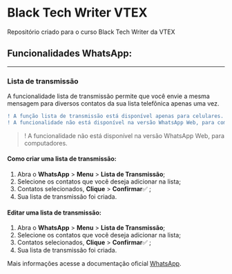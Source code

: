 # Black Tech Writer VTEX
Repositório criado para o curso Black Tech Writer da VTEX

## Funcionalidades WhatsApp:
***

### Lista de transmissão
<p>A funcionalidade lista de transmissão permite que você envie a mesma mensagem para diversos contatos da sua lista telefônica apenas uma vez.</p>

```diff
! A função lista de transmissão está disponível apenas para celulares.
! A funcionalidade não está disponível na versão WhatsApp Web, para computadores.
```
>! A funcionalidade não está disponível na versão WhatsApp Web, para computadores.


#### Como criar uma lista de transmissão:

<ol>
  <li> Abra o <strong>WhatsApp</strong> > <strong>Menu</strong>  > <strong>Lista de Transmissão</strong>;</li>
  <li> Selecione os contatos que você deseja adicionar na lista;</li>
  <li> Contatos selecionados, <strong>Clique</strong> > <strong>Confirmar</strong>✅ ;</li>
  <li> Sua lista de transmissão foi criada. </li>
</ol>



#### Editar uma lista de transmissão:

<ol>
  <li> Abra o <strong>WhatsApp</strong> > <strong>Menu</strong>  > <strong>Lista de Transmissão</strong>;</li>
  <li> Selecione os contatos que você deseja adicionar na lista;</li>
  <li> Contatos selecionados, <strong>Clique</strong> > <strong>Confirmar</strong>✅ ;</li>
  <li> Sua lista de transmissão foi criada. </li>
</ol>








Mais informações acesse a documentação oficial [WhatsApp](https://faq.whatsapp.com/).
